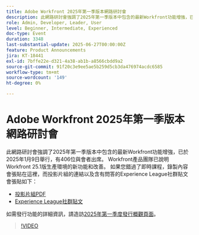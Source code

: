 ```yaml
---
title: Adobe Workfront 2025年第一季版本網路研討會
description: 此網路研討會強調了2025年第一季版本中包含的最新Workfront功能增強，已於2025年1月9日舉行，有406位與會者出席。 Workfront產品團隊已說明Workfront 25.1版生產環境的新功能和改善。
role: Admin, Developer, Leader, User
level: Beginner, Intermediate, Experienced
doc-type: Event
duration: 3348
last-substantial-update: 2025-06-27T00:00:00Z
feature: Product Announcements
jira: KT-18441
exl-id: 7bffe22e-d321-4a38-ab1b-a8566cbdd9a2
source-git-commit: 91f20c3e9ee5ae5b259d5cb3da476974acdc6585
workflow-type: tm+mt
source-wordcount: '149'
ht-degree: 0%

---
```


# Adobe Workfront 2025年第一季版本網路研討會

此網路研討會強調了2025年第一季版本中包含的最新Workfront功能增強，已於2025年1月9日舉行，有406位與會者出席。 Workfront產品團隊已說明Workfront 25.1版生產環境的新功能和改善。 如果您錯過了即時課程，錄製內容會張貼在這裡，而投影片組的連結以及含有問答的Experience League社群貼文會張貼如下：

* [投影片組PDF](https://cdn.experience.workfront.com/Training/Guides/Customer+Success+at+Scale/010925+-+25.1+First+Quarter+2025+Release+Webinar.pdf)
* [Experience League社群貼文](https://experienceleaguecommunities.adobe.com/t5/workfront-discussions/event-follow-up-adobe-workfront-first-quarter-2025-release/td-p/729761)

如需發行功能的詳細資訊，請造訪[2025年第一季度發行概觀頁面](https://experienceleague.adobe.com/en/docs/workfront/using/product-announcements/product-releases/release-25-q1/25-q1-release-overview#report-and-dashboard-enhancements)。

>[!VIDEO](https://video.tv.adobe.com/v/3464380/?learn=on&enablevpops)
